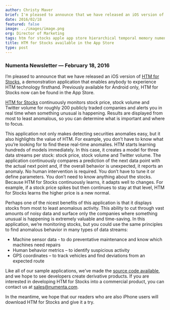```yaml
---
author: Christy Maver
brief: I'm pleased to announce that we have released an iOS version of HTM for Stocks, a demonstration application that enables anybody to experience HTM technology firsthand. Previously available for Android only, HTM for Stocks now can be
date: 2016/02/18
featured: false
image: ../images/image.png
org: Director of Marketing
tags: htm for stocks apple app store hierarchical temporal memory numenta
title: HTM for Stocks available in the App Store
type: post
---
```


### Numenta Newsletter &mdash; February 18, 2016

I’m pleased to announce that we have released an iOS version of
[HTM for Stocks](/htm-for-stocks/), a demonstration application that enables
anybody to experience HTM technology firsthand. Previously available for Android
only, HTM for Stocks now can be found in the App Store.

[HTM for Stocks](/htm-for-stocks/) continuously monitors stock price, stock
volume and Twitter volume for roughly 200 publicly traded companies and alerts
you in real time when something unusual is happening. Results are displayed from
most to least anomalous, so you can determine what is important and where to
focus.

This application not only makes detecting securities anomalies easy, but it also
highlights the value of HTM.  For example, you don’t have to know what you’re
looking for to find these real-time anomalies. HTM starts learning hundreds of
models immediately.  In this case, it creates a model for three data streams per
stock: stock price, stock volume and Twitter volume.  The application
continuously compares a prediction of the next data point with the actual next
point and, if the overall behavior is unexpected, it reports an anomaly.  No
human intervention is required. You don’t have to tune it or define parameters.
You don’t need to know anything about the stocks.  Because HTM for Stocks
continuously learns, it adapts well to changes. For example, if a stock price
spikes but then continues to stay at that level, HTM for Stocks learns the
higher price is a new normal.

Perhaps one of the nicest benefits of this application is that it displays
stocks from most to least anomalous activity. This ability to cut through vast
amounts of noisy data and surface only the companies where something unusual is
happening is extremely valuable and time-saving.   In this application, we’re
monitoring stocks, but you could use the same principles to find anomalous
behavior in many types of data streams:

*	Machine sensor data - to do preventative maintenance and know which machines
  need repairs
*	Human behavior metrics – to identify suspicious activity
*	GPS coordinates – to track vehicles and find deviations from an expected route

Like all of our sample applications, we’ve made the
[source code available](https://github.com/numenta/numenta-apps), and we hope to
see developers create derivative products.  If you are interested in developing
HTM for Stocks into a commercial product, you can contact us at
[sales@numenta.com](mailto:sales@numenta.com).

In the meantime, we hope that our readers who are also iPhone users will
download HTM for Stocks and give it a try.
